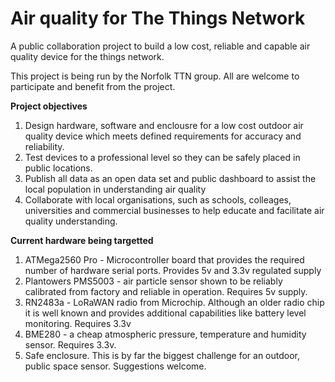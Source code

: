 # Air quality for The Things Network
A public collaboration project to build a low cost, reliable and capable air quality device for the things network.

This project is being run by the Norfolk TTN group. All are welcome to participate and benefit from the project.

<b>Project objectives</b>

1. Design hardware, software and enclousre for a low cost outdoor air quality device which meets defined requirements for accuracy and reliability.
2. Test devices to a professional level so they can be safely placed in public locations.
3. Publish all data as an open data set and public dashboard to assist the local population in understanding air quality
4. Collaborate with local organisations, such as schools, colleages, universities and commercial businesses to help educate and facilitate air quality understanding.

<b>Current hardware being targetted</b>
1. ATMega2560 Pro - Microcontroller board that provides the required number of hardware serial ports. Provides 5v and 3.3v regulated supply
2. Plantowers PMS5003 - air particle sensor shown to be reliably calibrated from factory and reliable in operation. Requires 5v supply.
3. RN2483a - LoRaWAN radio from Microchip. Although an older radio chip it is well known and provides additional capabilities like battery level monitoring. Requires 3.3v
4. BME280 - a cheap atmospheric pressure, temperature and humidity sensor. Requires 3.3v.
5. Safe enclosure. <TO DO> This is by far the biggest challenge for an outdoor, public space sensor. Suggestions welcome.



